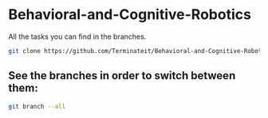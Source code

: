 # Behavioral-and-Cognitive-Robotics

All the tasks you can find in the branches. 


```bash
git clone https://github.com/Terminateit/Behavioral-and-Cognitive-Robotics.git
```

## See the branches in order to switch between them:

```bash
git branch --all 
```
